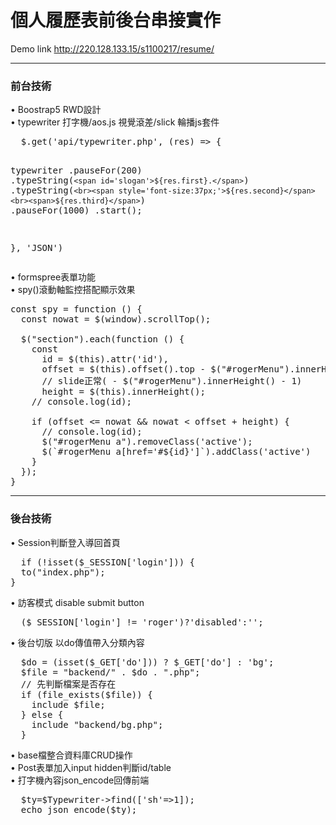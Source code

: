 # 個人履歷表前後台串接實作
Demo link http://220.128.133.15/s1100217/resume/
<hr>
<h3>前台技術</h3>
• Boostrap5 RWD設計<br>
• typewriter 打字機/aos.js 視覺滾差/slick 輪播js套件<br>
<pre>
  $.get('api/typewriter.php', (res) => {

  typewriter
    .pauseFor(200)
    .typeString(`<span id='slogan'>${res.first}.</span>`)
    .typeString(`<br><span style='font-size:37px;'>${res.second}</span><br><span>${res.third}</span>`)
    .pauseFor(1000)
    .start();

}, 'JSON')
</pre>
• formspree表單功能<br>
• spy()滾動軸監控搭配顯示效果<br>
<pre>
const spy = function () {
  const nowat = $(window).scrollTop();

  $("section").each(function () {
    const
      id = $(this).attr('id'),
      offset = $(this).offset().top - $("#rogerMenu").innerHeight() - 1,
      // slide正常( - $("#rogerMenu").innerHeight() - 1)
      height = $(this).innerHeight();
    // console.log(id);

    if (offset <= nowat && nowat < offset + height) {
      // console.log(id);
      $("#rogerMenu a").removeClass('active');
      $(`#rogerMenu a[href='#${id}']`).addClass('active')
    }
  });
}
</pre>
<hr>
<h3>後台技術</h3>
• Session判斷登入導回首頁<br>
<pre>
  if (!isset($_SESSION['login'])) {
  to("index.php");
}
</pre>
• 訪客模式 disable submit button<br>
<pre>
  ($_SESSION['login'] != 'roger')?'disabled':'';
</pre>
• 後台切版 以do傳值帶入分類內容<br>
<pre>
  $do = (isset($_GET['do'])) ? $_GET['do'] : 'bg';
  $file = "backend/" . $do . ".php";
  // 先判斷檔案是否存在
  if (file_exists($file)) {
    include $file;
  } else {
    include "backend/bg.php";
  }
</pre>
• base檔整合資料庫CRUD操作<br>
• Post表單加入input hidden判斷id/table<br>
• 打字機內容json_encode回傳前端
<pre>
  $ty=$Typewriter->find(['sh'=>1]);
  echo json_encode($ty);
</pre>
